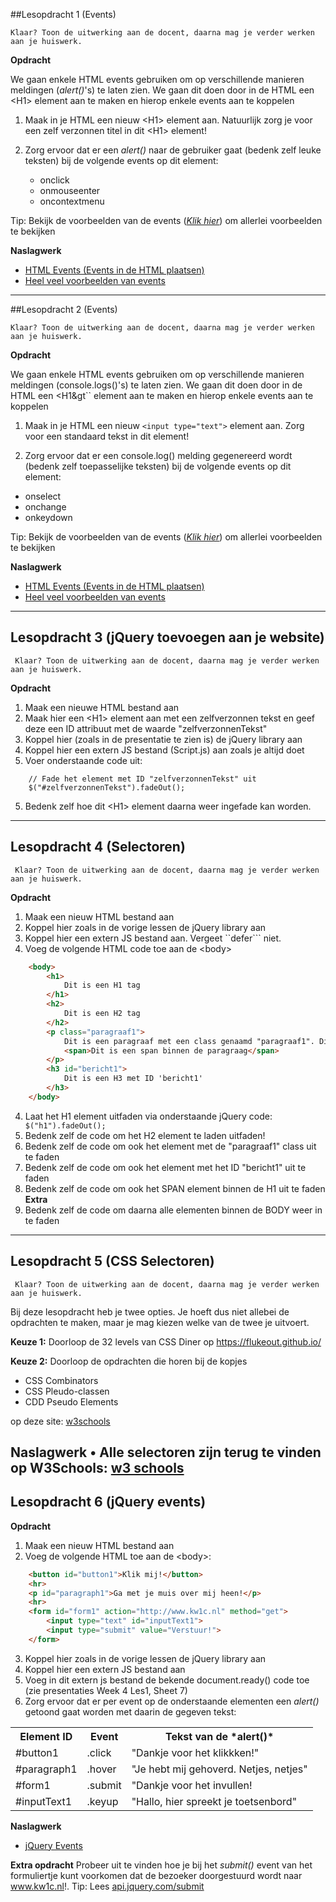 ##Lesopdracht 1 (Events)

``Klaar? Toon de uitwerking aan de docent, daarna mag je verder werken aan je huiswerk.``

**Opdracht**

We gaan enkele HTML events gebruiken om op verschillende manieren meldingen (*alert()*'s) te laten zien. We gaan dit doen door in de HTML een &lt;H1&gt; element aan te maken en hierop enkele events aan te koppelen

1.  Maak in je HTML een nieuw &lt;H1&gt; element aan. Natuurlijk zorg je voor een zelf verzonnen titel in dit &lt;H1&gt; element!

2.  Zorg ervoor dat er een *alert()* naar de gebruiker gaat (bedenk zelf leuke teksten) bij de volgende events op dit element:

    -   onclick
    -   onmouseenter
    -   oncontextmenu

Tip: Bekijk de voorbeelden van de events ([*Klik hier*](https://www.w3schools.com/tags/ref_eventattributes.asp)) om allerlei voorbeelden te bekijken

**Naslagwerk**

-   <a href="https://www.w3schools.com/js/js_events.asp" target="_blank">HTML Events (Events in de HTML plaatsen)</a>
-   <a href="https://www.w3schools.com/tags/ref_eventattributes.asp" target="_blank">Heel veel voorbeelden van events</a>


---

##Lesopdracht 2 (Events)

``Klaar? Toon de uitwerking aan de docent, daarna mag je verder werken aan je huiswerk.``

**Opdracht**

We gaan enkele HTML events gebruiken om op verschillende manieren meldingen (console.logs()'s) te laten zien. We gaan dit doen door in de HTML een &lt;H1&gt`` element aan te maken en hierop enkele events aan te koppelen

1.	Maak in je HTML een nieuw ``<input type="text">`` element aan. Zorg voor een standaard tekst in dit element!

2.	Zorg ervoor dat er een console.log() melding gegenereerd wordt (bedenk zelf toepasselijke teksten) bij de volgende events op dit element:

- onselect
- onchange
- onkeydown

Tip: Bekijk de voorbeelden van de events ([*Klik hier*](https://www.w3schools.com/tags/ref_eventattributes.asp)) om allerlei voorbeelden te bekijken

**Naslagwerk**

-   <a href="https://www.w3schools.com/js/js_events.asp" target="_blank">HTML Events (Events in de HTML plaatsen)</a>
-   <a href="https://www.w3schools.com/tags/ref_eventattributes.asp" target="_blank">Heel veel voorbeelden van events</a>

---
## Lesopdracht 3 (jQuery toevoegen aan je website)

`` Klaar? Toon de uitwerking aan de docent, daarna mag je verder werken aan je huiswerk.``

**Opdracht**

1. Maak een nieuwe HTML bestand aan
2. Maak hier een &lt;H1&gt; element aan met een zelfverzonnen tekst en geef deze een ID attribuut met de waarde "zelfverzonnenTekst"
2. Koppel hier (zoals in de presentatie te zien is) de jQuery library aan
3. Koppel hier een extern JS bestand (Script.js) aan zoals je altijd doet
4. Voer onderstaande code uit:
```
	// Fade het element met ID "zelfverzonnenTekst" uit
	$("#zelfverzonnenTekst").fadeOut();
```
5. Bedenk zelf hoe dit &lt;H1&gt; element daarna weer ingefade kan worden.

---
## Lesopdracht 4 (Selectoren)

`` Klaar? Toon de uitwerking aan de docent, daarna mag je verder werken aan je huiswerk.``

**Opdracht**

1. Maak een nieuw HTML bestand aan
2. Koppel hier zoals in de vorige lessen de jQuery library aan
3. Koppel hier een extern JS bestand aan. Vergeet ``defer``` niet.
4. Voeg de volgende HTML code toe aan de &lt;body&gt;
```HTML
    <body>
        <h1>
			Dit is een H1 tag
		</h1>
        <h2>
			Dit is een H2 tag
		</h2>
        <p class="paragraaf1">
			Dit is een paragraaf met een class genaamd "paragraaf1". Dit is een paragraaf met een class genaamd "paragraaf1"
			<span>Dit is een span binnen de paragraag</span>
		</p>
        <h3 id="bericht1">
			Dit is een H3 met ID 'bericht1'
		</h3>
    </body>
```
4. Laat het H1 element uitfaden via onderstaande jQuery code:
```	$("h1").fadeOut();```
5. Bedenk zelf de code om het H2 element te laden uitfaden!
6. Bedenk zelf de code om ook het element met de "paragraaf1" class uit te faden
7. Bedenk zelf de code om ook het element met het ID "bericht1" uit te faden
8. Bedenk zelf de code om ook het SPAN element binnen de H1 uit te faden
**Extra**
9. Bedenk zelf de code om daarna alle elementen binnen de BODY weer in te faden


---
## Lesopdracht 5 (CSS Selectoren)

`` Klaar? Toon de uitwerking aan de docent, daarna mag je verder werken aan je huiswerk.``

Bij deze lesopdracht heb je twee opties. Je hoeft dus niet allebei de opdrachten te maken, maar je mag kiezen welke van de twee je uitvoert. 

**Keuze 1:**
Doorloop de 32 levels van CSS Diner op https://flukeout.github.io/ 


**Keuze 2:** 
Doorloop de opdrachten die horen bij de kopjes 
-	CSS Combinators
-	CSS Pleudo-classen
-	CDD Pseudo Elements 

op deze site: <a href="https://www.w3schools.com/css/exercise.asp" target="_blank">w3schools</a> 

**Naslagwerk**
•	Alle selectoren zijn terug te vinden op W3Schools: <a href="http://www.w3schools.com/jquery/jquery_ref_selectors.asp">w3 schools</a>
---

## Lesopdracht 6 (jQuery events)

**Opdracht**
1. Maak een nieuw HTML bestand aan
2. Voeg de volgende HTML toe aan de &lt;body&gt;:
```html
	<button id="button1">Klik mij!</button>
	<hr>
	<p id="paragraph1">Ga met je muis over mij heen!</p>
	<hr>
	<form id="form1" action="http://www.kw1c.nl" method="get">
		<input type="text" id="inputText1">
		<input type="submit" value="Verstuur!">
	</form>
```
3. Koppel hier zoals in de vorige lessen de jQuery library aan
4. Koppel hier een extern JS bestand aan
5. Voeg in dit extern js bestand de bekende document.ready() code toe (zie presentaties Week 4 Les1, Sheet 7)
6. Zorg ervoor dat er per event op de onderstaande elementen een *alert()* getoond gaat worden met daarin de gegeven tekst:
<table>
<tr>
<th>Element ID</th>
<th>Event</th>
<th>Tekst van de *alert()*</th> 
</tr>
<tr>
<td>#button1</td>
<td>.click</td>
<td>"Dankje voor het klikkken!"</td>
</tr>
<tr>
<td>#paragraph1</td>
<td>.hover</td>
<td>"Je hebt mij gehoverd. Netjes, netjes"</td>
</tr>
<tr>
<td>#form1</td>
<td>.submit</td>
<td>"Dankje voor het invullen!</td>
</tr>
<tr>
<td>#inputText1</td>
<td>.keyup</td>
<td>"Hallo, hier spreekt je toetsenbord"</td>
</tr>
</table>

**Naslagwerk**
- <a href="http://www.w3schools.com/jquery/jquery_events.asp" target="_blank">jQuery Events</a>


**Extra opdracht**
Probeer uit te vinden hoe je bij het *submit()* event van het formuliertje kunt voorkomen dat de bezoeker doorgestuurd wordt naar www.kw1c.nl!. Tip: Lees <a href="https://api.jquery.com/submit/" target="_blank">api.jquery.com/submit</a>